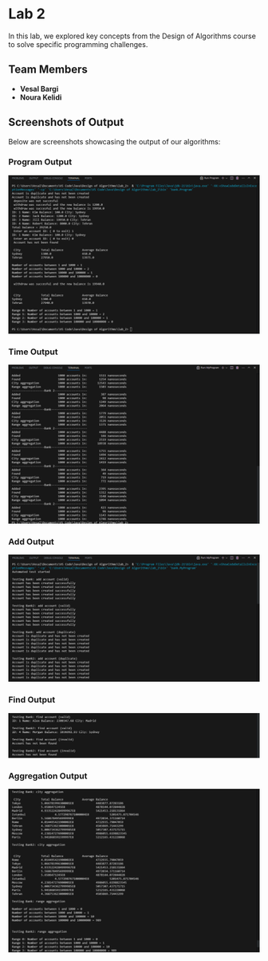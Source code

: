 # Lab 2
In this lab, we explored key concepts from the Design of Algorithms course to solve specific programming challenges.

## Team Members
- **Vesal Bargi**
- **Noura Kelidi**

## Screenshots of Output
Below are screenshots showcasing the output of our algorithms:

### Program Output
![Program](Program.png)

### Time Output
![Time](Time.png)

### Add Output
![Add](Add.png)

### Find Output
![Find](Find.png)

### Aggregation Output
![Aggregation](Aggregation.png)
